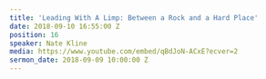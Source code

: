 ```yaml
---
title: 'Leading With A Limp: Between a Rock and a Hard Place'
date: 2018-09-10 16:55:00 Z
position: 16
speaker: Nate Kline
media: https://www.youtube.com/embed/qBdJoN-ACxE?ecver=2
sermon_date: 2018-09-09 10:00:00 Z
---
```


